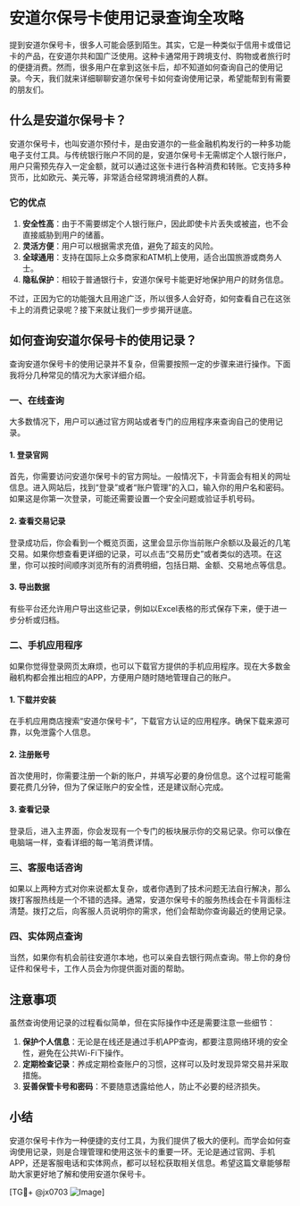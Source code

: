 # 安道尔保号卡使用记录查询全攻略

提到安道尔保号卡，很多人可能会感到陌生。其实，它是一种类似于信用卡或借记卡的产品，在安道尔共和国广泛使用。这种卡通常用于跨境支付、购物或者旅行时的便捷消费。然而，很多用户在拿到这张卡后，却不知道如何查询自己的使用记录。今天，我们就来详细聊聊安道尔保号卡如何查询使用记录，希望能帮到有需要的朋友们。

## 什么是安道尔保号卡？

安道尔保号卡，也叫安道尔预付卡，是由安道尔的一些金融机构发行的一种多功能电子支付工具。与传统银行账户不同的是，安道尔保号卡无需绑定个人银行账户，用户只需预先存入一定金额，就可以通过这张卡进行各种消费和转账。它支持多种货币，比如欧元、美元等，非常适合经常跨境消费的人群。

### 它的优点

1. **安全性高**：由于不需要绑定个人银行账户，因此即使卡片丢失或被盗，也不会直接威胁到用户的储蓄。
2. **灵活方便**：用户可以根据需求充值，避免了超支的风险。
3. **全球通用**：支持在国际上众多商家和ATM机上使用，适合出国旅游或商务人士。
4. **隐私保护**：相较于普通银行卡，安道尔保号卡能更好地保护用户的财务信息。

不过，正因为它的功能强大且用途广泛，所以很多人会好奇，如何查看自己在这张卡上的消费记录呢？接下来就让我们一步步揭开谜底。

## 如何查询安道尔保号卡的使用记录？

查询安道尔保号卡的使用记录并不复杂，但需要按照一定的步骤来进行操作。下面我将分几种常见的情况为大家详细介绍。

### 一、在线查询

大多数情况下，用户可以通过官方网站或者专门的应用程序来查询自己的使用记录。

#### 1. 登录官网

首先，你需要访问安道尔保号卡的官方网址。一般情况下，卡背面会有相关的网址信息。进入网站后，找到“登录”或者“账户管理”的入口，输入你的用户名和密码。如果这是你第一次登录，可能还需要设置一个安全问题或验证手机号码。

#### 2. 查看交易记录

登录成功后，你会看到一个概览页面，这里会显示你当前账户余额以及最近的几笔交易。如果你想查看更详细的记录，可以点击“交易历史”或者类似的选项。在这里，你可以按时间顺序浏览所有的消费明细，包括日期、金额、交易地点等信息。

#### 3. 导出数据

有些平台还允许用户导出这些记录，例如以Excel表格的形式保存下来，便于进一步分析或归档。

### 二、手机应用程序

如果你觉得登录网页太麻烦，也可以下载官方提供的手机应用程序。现在大多数金融机构都会推出相应的APP，方便用户随时随地管理自己的账户。

#### 1. 下载并安装

在手机应用商店搜索“安道尔保号卡”，下载官方认证的应用程序。确保下载来源可靠，以免泄露个人信息。

#### 2. 注册账号

首次使用时，你需要注册一个新的账户，并填写必要的身份信息。这个过程可能需要花费几分钟，但为了保证账户的安全性，还是建议耐心完成。

#### 3. 查看记录

登录后，进入主界面，你会发现有一个专门的板块展示你的交易记录。你可以像在电脑端一样，查看详细的每一笔消费详情。

### 三、客服电话咨询

如果以上两种方式对你来说都太复杂，或者你遇到了技术问题无法自行解决，那么拨打客服热线是一个不错的选择。通常，安道尔保号卡的服务热线会在卡背面标注清楚。拨打之后，向客服人员说明你的需求，他们会帮助你查询最近的使用记录。

### 四、实体网点查询

当然，如果你有机会前往安道尔本地，也可以亲自去银行网点查询。带上你的身份证件和保号卡，工作人员会为你提供面对面的帮助。

## 注意事项

虽然查询使用记录的过程看似简单，但在实际操作中还是需要注意一些细节：

1. **保护个人信息**：无论是在线还是通过手机APP查询，都要注意网络环境的安全性，避免在公共Wi-Fi下操作。
2. **定期检查记录**：养成定期检查账户的习惯，这样可以及时发现异常交易并采取措施。
3. **妥善保管卡号和密码**：不要随意透露给他人，防止不必要的经济损失。

## 小结

安道尔保号卡作为一种便捷的支付工具，为我们提供了极大的便利。而学会如何查询使用记录，则是合理管理和使用这张卡的重要一环。无论是通过官网、手机APP，还是客服电话和实体网点，都可以轻松获取相关信息。希望这篇文章能够帮助大家更好地了解和使用安道尔保号卡。

[TG💪+ @jx0703 ![Image](https://github.com/user-attachments/assets/dbca1d08-cadb-493c-b0ec-ad6f7a83f270)]